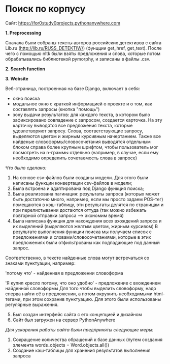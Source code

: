 # Поиск по корпусу
Сайт: https://for0study0projects.pythonanywhere.com

**1. Preprocessing**
   
   Сначала были собраны тексты авторов российских детективов с сайта Lib.ru (http://lib.ru/RUSS_DETEKTIW/) (фунцции get_href, get_text).
   После чего с помощью nltk были взяты предложения и слова, которые потом обрабатывались библиотекой pymorphy, и записаны в файлы .csv.

**2. Search function**

**3. Website**

Веб-страница, построенная на базе Django, включает в себя:
- окно поиска
- модальное окно с краткой информацией о проекте и о том, как составлять запросы (кнопка "помощь")
- зону выдачи результатов: для каждого текста, в котором было зафиксировано совпадение с запросом, создается карточка. На эту карточку выводятся все предложения текста, которые удовлетворяют запросу. Слова, соответствующие запросу, выделяются цветом и жирным курсивным начертанием. Также все найденые словоформы/словосочетания выводятся отдельным блоком справа более крупным шрифтом, чтобы пользователь мог посмотреть на n-граммы отдельно (например, в случае, если ему необходимо определить сочетаемость слова в запросе)

*Что было сделано:*
1) На основе csv-файлов были созданы модели. Для этого были написаны функции конвертации csv-файлов в модели;
2) Была встроена и адаптирована под Django функция поиска;
3) Была реализована пагинация: результаты запроса (которых может быть достаточно много, например, если мы просто задаем POS-тег) помещаются в кэш-таблицу, эти результаты делятся по страницам и при перелистывании достаются оттуда (так можно избежать повторной отправки запроса —> экономим время)
4) Была написана функция для нахождения всех вхождений запроса и их выделений (выделяются желтым цветом, жирным курсивом)
В результате выполнения функции поиска мы получаем список с предложениями и словами/словосочетаниями, которые в этих предложениях были отфильтрованы как подпадающие под данный запрос.

Соответственно, в тексте найденные слова могут встречаться со знаками пунктуации, например:

'потому что' - найденная в предложении словоформа

'Я купил кресло потому, что оно удобно'  - предложение с вхождением найденной словоформы
Для того чтобы выделить словоформу, надо сперва найти её в предложении, а потом окружить необходимыми html-тегами, при этом сохранив пунктуацию. Для этого были использованы регулярные выражения.

5) Был создан интерфейс сайта с его концепцией и дизайном
6) Сайт был загружен на сервер PythonAnywhere

*Для ускорения работы сайта были предприняты следующие меры:*
1) Сокращение количества обращений к базе данных (путем создания элемента words_objects = Word.objects.all())
2) Создание кэш-таблицы для хранения результатов выполнения запроса
